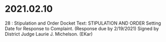 # 2021.02.10

28 : Stipulation and Order
Docket Text: STIPULATION AND ORDER Setting Date for Response to Complaint. (Response due by 2/19/2021) Signed by District Judge Laurie J. Michelson. (EKar) 
